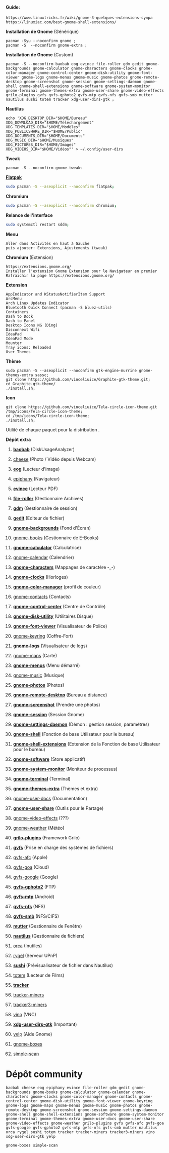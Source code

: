 #### Guide:
```
https://www.linuxtricks.fr/wiki/gnome-3-quelques-extensions-sympa
https://linuxiac.com/best-gnome-shell-extensions/
```

**Installation de Gnome** (Générique)
```
pacman -Syu --noconfirm gnome ;
pacman -S  --noconfirm gnome-extra ;
```

**Installation de Gnome** (Custom)
```
pacman -S --noconfirm baobab eog evince file-roller gdm gedit gnome-backgrounds gnome-calculator gnome-characters gnome-clocks gnome-color-manager gnome-control-center gnome-disk-utility gnome-font-viewer gnome-logs gnome-menus gnome-music gnome-photos gnome-remote-desktop gnome-screenshot gnome-session gnome-settings-daemon gnome-shell gnome-shell-extensions gnome-software gnome-system-monitor gnome-terminal gnome-themes-extra gnome-user-share gnome-video-effects grilo-plugins gvfs gvfs-gphoto2 gvfs-mtp gvfs-nfs gvfs-smb mutter nautilus sushi totem tracker xdg-user-dirs-gtk ;
```

**Nautilus**
```
echo 'XDG_DESKTOP_DIR="$HOME/Bureau"
XDG_DOWNLOAD_DIR="$HOME/Téléchargement"
XDG_TEMPLATES_DIR="$HOME/Modèles"
XDG_PUBLICSHARE_DIR="$HOME/Public"
XDG_DOCUMENTS_DIR="$HOME/Documents"
XDG_MUSIC_DIR="$HOME/Musiques"
XDG_PICTURES_DIR="$HOME/Images"
XDG_VIDEOS_DIR="$HOME/Vidéos"' > ~/.config/user-dirs
```

**Tweak**
```
pacman -S --noconfirm gnome-tweaks
```

**[Flatpak](https://doc.ubuntu-fr.org/flatpak)**
````bash
sudo pacman -S --asexplicit --noconfirm flatpak;
````

**Chromium**
````bash
sudo pacman -S --asexplicit --noconfirm chromium;
````

**Relance de l'interface**
````bash
sudo systemctl restart sddm;
````

**Menu**
````
Aller dans Activités en haut à Gauche
puis ajouter: Extensions, Ajustements (tweak)
````

**Chromium** (Extension)
````
https://extensions.gnome.org/
Installer l'extension Gnome Extension pour le Navigateur en premier
Rafraichir la page https://extensions.gnome.org/
````




**Extension**
````
AppIndicator and KStatusNotifierItem Support
ArcMenu
Arch Linux Updates Indicator
Bluetooth Quick Connect (pacman -S bluez-utils)
Containers
Dash to Dock
Dash to Panel
Desktop Icons NG (Ding)
Disconnext Wifi
IdeaPad
IdeaPad Mode
Mounter
Tray icons: Reloaded
User Themes
````

**Thème**
````
sudo pacman -S --asexplicit --noconfirm gtk-engine-murrine gnome-themes-extra sassc;
git clone https://github.com/vinceliuice/Graphite-gtk-theme.git;
cd Graphite-gtk-theme/
./install.sh;
````

**Icon**
````
git clone https://github.com/vinceliuice/Tela-circle-icon-theme.git /tmp/icons/Tela-circle-icon-theme;
cd /tmp/icons/Tela-circle-icon-theme;
./install.sh;
````




Utilité de chaque paquet pour la distribution .

**Dépôt extra**
1) [**baobab**](https://archlinux.org/packages/extra/x86_64/baobab/) (DiskUsageAnalyzer)
2) [cheese](https://archlinux.org/packages/extra/x86_64/cheese/) (Photo / Vidéo depuis Webcam)
3) [**eog**](https://archlinux.org/packages/extra/x86_64/eog/) (Lecteur d'image)
4) [epiphany](https://archlinux.org/packages/extra/x86_64/epiphany/) (Navigateur)
5) [**evince**](https://archlinux.org/packages/extra/x86_64/evince/) (Lecteur PDF)
6) [**file-roller**](https://archlinux.org/packages/extra/x86_64/file-roller/) (Gestionnaire Archives)
7) [**gdm**](https://archlinux.org/packages/extra/x86_64/gdm/) (Gestionnaire de session)
8) [**gedit**](https://archlinux.org/packages/extra/x86_64/gedit/) (Editeur de fichier)
9) [**gnome-backgrounds**](https://archlinux.org/packages/extra/any/gnome-backgrounds/) (Fond d'Écran)
10) [gnome-books](https://archlinux.org/packages/extra/x86_64/gnome-books/) (Gestionnaire de E-Books)
11) [**gnome-calculator**](https://archlinux.org/packages/extra/x86_64/gnome-calculator/) (Calculatrice)
12) [gnome-calendar](https://archlinux.org/packages/extra/x86_64/gnome-calendar/) (Calendrier)
13) [**gnome-characters**](https://archlinux.org/packages/extra/x86_64/gnome-characters/) (Mappages de caractère -_-)
14) [**gnome-clocks**](https://archlinux.org/packages/extra/x86_64/gnome-clocks/) (Horloges)
15) [**gnome-color-manager**](https://archlinux.org/packages/extra/x86_64/gnome-color-manager/) (profil de couleur)
16) [gnome-contacts](https://archlinux.org/packages/extra/x86_64/gnome-contacts/) (Contacts)
17) [**gnome-control-center**](https://archlinux.org/packages/extra/x86_64/gnome-control-center/) (Centre de Contrôle)
18) [**gnome-disk-utility**](https://archlinux.org/packages/extra/x86_64/gnome-disk-utility/) (Utilitaires Disque)
19) [**gnome-font-viewer**](https://archlinux.org/packages/extra/x86_64/gnome-font-viewer/) (Visualisateur de Police)
20) [gnome-keyring](https://archlinux.org/packages/extra/x86_64/gnome-keyring/) (Coffre-Fort)
21) [**gnome-logs**](https://archlinux.org/packages/extra/x86_64/gnome-logs/) (Visualisateur de logs)
22) [gnome-maps](https://archlinux.org/packages/extra/x86_64/gnome-maps/) (Carte)
23) [**gnome-menus**](https://archlinux.org/packages/extra/x86_64/gnome-menus/) (Menu démarré)
24) [gnome-music](https://archlinux.org/packages/extra/x86_64/gnome-music/) (Musique)
25) [**gnome-photos**](https://archlinux.org/packages/extra/x86_64/gnome-photos/) (Photos)
26) [**gnome-remote-desktop**](https://archlinux.org/packages/extra/x86_64/gnome-remote-desktop/) (Bureau à distance)
27) [**gnome-screenshot**](https://archlinux.org/packages/extra/x86_64/gnome-screenshot/) (Prendre une photos)
28) [**gnome-session**](https://archlinux.org/packages/extra/x86_64/gnome-session/) (Session Gnome)
29) [**gnome-settings-daemon**](https://archlinux.org/packages/extra/x86_64/gnome-settings-daemon/) (Démon : gestion session, paramètres)
30) [**gnome-shell**](https://archlinux.org/packages/extra/x86_64/gnome-shell) (Fonction de base Utilisateur pour le bureau)
31) [**gnome-shell-extensions**](https://archlinux.org/packages/extra/x86_64/gnome-shell-extensions/) (Extension de la Fonction de base Utilisateur pour le bureau)
32) [**gnome-software**](https://archlinux.org/packages/extra/x86_64/gnome-software/) (Store applicatif)
33) [**gnome-system-monitor**](https://archlinux.org/packages/extra/x86_64/gnome-system-monitor/) (Moniteur de processus)
34) [**gnome-terminal**](https://archlinux.org/packages/extra/x86_64/gnome-terminal/) (Terminal)
35) [**gnome-themes-extra**](https://archlinux.org/packages/extra/x86_64/gnome-themes-extra/) (Thèmes et extra)
36) [gnome-user-docs](https://archlinux.org/packages/extra/x86_64/gnome-user-docs/) (Documentation)
37) [**gnome-user-share**](https://archlinux.org/packages/extra/x86_64/gnome-user-share/) (Outils pour le Partage)
38) [gnome-video-effects](https://archlinux.org/packages/extra/x86_64/gnome-video-effects/) (???)
39) [gnome-weather](https://archlinux.org/packages/extra/x86_64/gnome-weather/) (Météo)
40) [**grilo-plugins**](https://archlinux.org/packages/extra/x86_64/grilo-plugins/) (Framework Grilo)
41) [**gvfs**](https://archlinux.org/packages/extra/x86_64/gvfs/) (Prise en charge des systèmes de fichiers)
42) [gvfs-afc](https://archlinux.org/packages/extra/x86_64/gvfs-afc/) (Apple)
43) [gvfs-goa](https://archlinux.org/packages/extra/x86_64/gvfs-goa/) (Cloud)
44) [gvfs-google](https://archlinux.org/packages/extra/x86_64/gvfs-google/) (Google)
45) [**gvfs-gphoto2**](https://archlinux.org/packages/extra/x86_64/gvfs-gphoto2/) (FTP)
46) [**gvfs-mtp**](https://archlinux.org/packages/extra/x86_64/gvfs-ntf/) (Android)
47) [**gvfs-nfs**](https://archlinux.org/packages/extra/x86_64/gvfs-ntfs/) (NFS)
48) [**gvfs-smb**](https://archlinux.org/packages/extra/x86_64/gvfs-smb/) (NFS/CIFS)

49) [**mutter**](https://archlinux.org/packages/extra/x86_64/mutter/) (Gestionnaire de Fenêtre)
50) [**nautilus**](https://archlinux.org/packages/extra/x86_64/nautilus/) (Gestionnaire de fichiers)
51) [orca](https://archlinux.org/packages/extra/x86_64/orca/) (Inutiles)
52) [rygel](https://archlinux.org/packages/extra/x86_64/rygel/) (Serveur UPnP)
53) [**sushi**](https://archlinux.org/packages/extra/x86_64/sushi/) (Prévisualisateur de fichier dans Nautilus)
54) [totem](https://archlinux.org/packages/extra/x86_64/totem/) (Lecteur de Films)
55) [**tracker**](https://archlinux.org/packages/extra/x86_64/tracker/)
56) [tracker-miners](https://archlinux.org/packages/extra/x86_64/tracker-miners/)
57) [tracker3-miners](https://archlinux.org/packages/extra/x86_64/tracker3-miners/)
58) [vino](https://archlinux.org/packages/extra/x86_64/vino/) (VNC)
59) [**xdg-user-dirs-gtk**](https://archlinux.org/packages/extra/x86_64/xdg-user-dirs-gtk/) (Important)
60) [yelp](https://archlinux.org/packages/extra/x86_64/yelp/) (Aide Gnome)
61) [gnome-boxes](https://archlinux.org/packages/community/x86_64/gnome-boxes/)
62) [simple-scan](https://archlinux.org/packages/community/x86_64/simple-scan/)


# Dépôt community
``` 
baobab cheese eog epiphany evince file-roller gdm gedit gnome-backgrounds gnome-books gnome-calculator gnome-calendar gnome-characters gnome-clocks gnome-color-manager gnome-contacts gnome-control-center gnome-disk-utility gnome-font-viewer gnome-keyring gnome-logs gnome-maps gnome-menus gnome-music gnome-photos gnome-remote-desktop gnome-screenshot gnome-session gnome-settings-daemon gnome-shell gnome-shell-extensions gnome-software gnome-system-monitor gnome-terminal gnome-themes-extra gnome-user-docs gnome-user-share gnome-video-effects gnome-weather grilo-plugins gvfs gvfs-afc gvfs-goa gvfs-google gvfs-gphoto2 gvfs-mtp gvfs-nfs gvfs-smb mutter nautilus orca rygel sushi totem tracker tracker-miners tracker3-miners vino xdg-user-dirs-gtk yelp

gnome-boxes simple-scan
``` 

